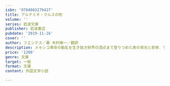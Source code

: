 ```yaml
---
isbn: '9784003279427'
title: アルテミオ・クルスの死
volume: ''
series: 岩波文庫
publisher: 岩波書店
pubdate: '2019-11-16'
cover: ''
author: フエンテス／著 木村榮一／翻訳
description: メキシコ革命の動乱を生き抜き財界の頂点まで登りつめた男の栄光と悲惨．ラテンアメリカ文学の最重要作．
price: '1200'
genre: 文庫
target: 一般
format: 文庫
content: 外国文学小説

---
```


